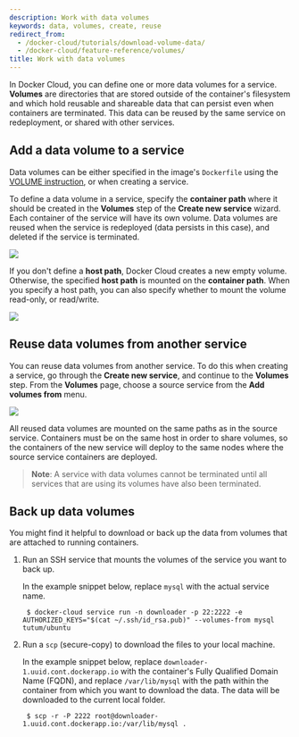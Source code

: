 ```yaml
---
description: Work with data volumes
keywords: data, volumes, create, reuse
redirect_from:
  - /docker-cloud/tutorials/download-volume-data/
  - /docker-cloud/feature-reference/volumes/
title: Work with data volumes
---
```

In Docker Cloud, you can define one or more data volumes for a service. **Volumes** are directories that are stored outside of the container's filesystem and which hold reusable and shareable data that can persist even when containers are terminated. This data can be reused by the same service on redeployment, or shared with other services.

## Add a data volume to a service

Data volumes can be either specified in the image's `Dockerfile` using the [VOLUME instruction](/engine/reference/builder/#volume), or when creating a service.

To define a data volume in a service, specify the **container path** where it should be created in the **Volumes** step of the **Create new service** wizard. Each container of the service will have its own volume. Data volumes are reused when the service is redeployed (data persists in this case), and deleted if the service is terminated.

![](images/data-volumes-wizard.png)

If you don't define a **host path**, Docker Cloud creates a new empty volume. Otherwise, the specified **host path** is mounted on the **container path**. When you specify a host path, you can also specify whether to mount the volume read-only, or read/write.

![](images/host-volumes-wizard.png)

## Reuse data volumes from another service

You can reuse data volumes from another service. To do this when creating a service, go through the **Create new service**, and continue to the **Volumes** step. From the **Volumes** page, choose a source service from the **Add volumes from** menu.

![](images/volumes-from-wizard.png)

All reused data volumes are mounted on the same paths as in the source service. Containers must be on the same host in order to share volumes, so the containers of the new service will deploy to the same nodes where the source service containers are deployed.

> **Note**: A service with data volumes cannot be terminated until all services that are using its volumes have also been terminated.

## Back up data volumes

You might find it helpful to download or back up the data from volumes that are attached to running containers.

1. Run an SSH service that mounts the volumes of the service you want to back up.
    
    In the example snippet below, replace `mysql` with the actual service name.
    
        $ docker-cloud service run -n downloader -p 22:2222 -e AUTHORIZED_KEYS="$(cat ~/.ssh/id_rsa.pub)" --volumes-from mysql tutum/ubuntu
        

2. Run a `scp` (secure-copy) to download the files to your local machine.
    
    In the example snippet below, replace `downloader-1.uuid.cont.dockerapp.io` with the container's Fully Qualified Domain Name (FQDN), and replace `/var/lib/mysql` with the path within the container from which you want to download the data. The data will be downloaded to the current local folder.
    
        $ scp -r -P 2222 root@downloader-1.uuid.cont.dockerapp.io:/var/lib/mysql .